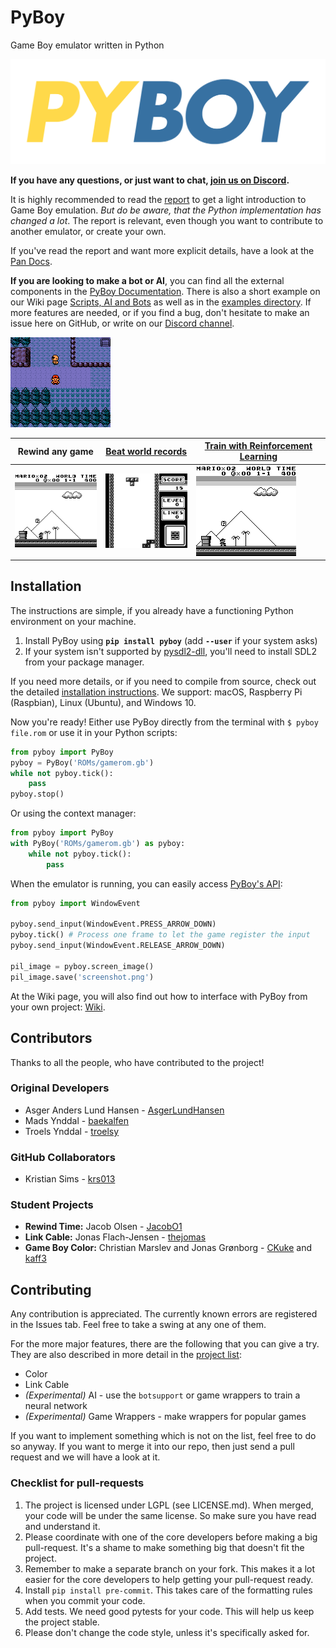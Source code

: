 # PyBoy

Game Boy emulator written in Python

![PyBoy logo](docs/assets/pyboy.svg)

__If you have any questions, or just want to chat, [join us on Discord](https://discord.gg/Zrf2nyH).__

It is highly recommended to read the [report](https://github.com/Baekalfen/PyBoy/raw/master/PyBoy.pdf)
to get a light introduction to Game Boy emulation. _But do be aware, that the
Python implementation has changed a lot_. The report is relevant, even though
you want to contribute to another emulator, or create your own.

If you've read the report and want more explicit details, have a look at the
[Pan Docs](http://bgb.bircd.org/pandocs.htm).

__If you are looking to make a bot or AI__, you can find all the external
components in the [PyBoy Documentation](https://baekalfen.github.io/PyBoy/index.html).
There is also a short example on our Wiki page
[Scripts, AI and Bots](https://github.com/Baekalfen/PyBoy/wiki/Scripts,-AI-and-Bots)
as well as in the [examples directory](https://github.com/Baekalfen/PyBoy/tree/master/examples).
If more features are needed, or if you find a bug, don't hesitate to make an
issue here on GitHub, or write on our [Discord channel](https://discord.gg/Zrf2nyH).

![Pokemon in-game](docs/assets/1.gif)

| Rewind any game | [Beat world records](https://github.com/uiucanh/tetris) | [Train with Reinforcement Learning](https://github.com/lixado/PyBoy-RL) |
| --- | --- | ---
| ![Rewind feature](docs/assets/5.gif) | ![Tetris](docs/assets/7.gif) | ![AI playing](docs/assets/6.gif) |

## Installation

The instructions are simple, if you already have a functioning Python
environment on your machine.

1.  Install PyBoy using __`pip install pyboy`__ (add __`--user`__ if your
    system asks)
2.  If your system isn't supported by
    [pysdl2-dll](https://pypi.org/project/pysdl2-dll/), you'll need to install
    SDL2 from your package manager.

If you need more details, or if you need to compile from source, check out the
detailed [installation instructions](https://github.com/Baekalfen/PyBoy/wiki/Installation).
We support: macOS, Raspberry Pi (Raspbian), Linux (Ubuntu), and Windows 10.

Now you're ready! Either use PyBoy directly from the terminal with
`$ pyboy file.rom` or use it in your Python scripts:

```python
from pyboy import PyBoy
pyboy = PyBoy('ROMs/gamerom.gb')
while not pyboy.tick():
    pass
pyboy.stop()
```

Or using the context manager:

```python
from pyboy import PyBoy
with PyBoy('ROMs/gamerom.gb') as pyboy:
    while not pyboy.tick():
        pass
```

When the emulator is running, you can easily access
[PyBoy's API](https://baekalfen.github.io/PyBoy/index.html):

```python
from pyboy import WindowEvent

pyboy.send_input(WindowEvent.PRESS_ARROW_DOWN)
pyboy.tick() # Process one frame to let the game register the input
pyboy.send_input(WindowEvent.RELEASE_ARROW_DOWN)

pil_image = pyboy.screen_image()
pil_image.save('screenshot.png')
```

At the Wiki page, you will also find out how to interface with PyBoy from your
own project: [Wiki](https://github.com/Baekalfen/PyBoy/wiki).

## Contributors

Thanks to all the people, who have contributed to the project!

### Original Developers

-   Asger Anders Lund Hansen - [AsgerLundHansen](https://github.com/AsgerLundHansen)
-   Mads Ynddal - [baekalfen](https://github.com/Baekalfen)
-   Troels Ynddal - [troelsy](https://github.com/troelsy)

### GitHub Collaborators

-   Kristian Sims - [krs013](https://github.com/krs013)

### Student Projects

-   __Rewind Time:__ Jacob Olsen - [JacobO1](https://github.com/JacobO1)
-   __Link Cable:__ Jonas Flach-Jensen - [thejomas](https://github.com/thejomas)
-   __Game Boy Color:__ Christian Marslev and Jonas Grønborg -
    [CKuke](https://github.com/CKuke) and [kaff3](https://github.com/kaff3)

## Contributing

Any contribution is appreciated. The currently known errors are registered in
the Issues tab. Feel free to take a swing at any one of them.

For the more major features, there are the following that you can give a try.
They are also described in more detail in the
[project list](https://github.com/Baekalfen/PyBoy/raw/master/Projects/Projects.pdf):

-   Color
-   Link Cable
-   _(Experimental)_ AI - use the `botsupport` or game wrappers to train a
    neural network
-   _(Experimental)_ Game Wrappers - make wrappers for popular games

If you want to implement something which is not on the list, feel free to do so
anyway. If you want to merge it into our repo, then just send a pull request
and we will have a look at it.

### Checklist for pull-requests

1.  The project is licensed under LGPL (see LICENSE.md). When merged, your code
    will be under the same license. So make sure you have read and understand
    it.
2.  Please coordinate with one of the core developers before making a big
    pull-request. It's a shame to make something big that doesn't fit the
    project.
3.  Remember to make a separate branch on your fork. This makes it a lot easier
    for the core developers to help getting your pull-request ready.
4.  Install `pip install pre-commit`. This takes care of the formatting rules
    when you commit your code.
5.  Add tests. We need good pytests for your code. This will help us keep the
    project stable.
6.  Please don't change the code style, unless it's specifically asked for.
